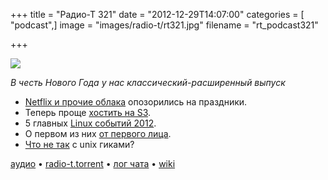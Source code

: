 +++
title = "Радио-Т 321"
date = "2012-12-29T14:07:00"
categories = [ "podcast",]
image = "images/radio-t/rt321.jpg"
filename = "rt_podcast321"

+++

![](https://radio-t.com/images/radio-t/rt321.jpg)

*В честь Нового Года у нас классический-расширенный выпуск*

* [Netflix и прочие облака](http://www.nytimes.com/2012/12/27/technology/latest-netflix-disruption-highlights-challenges-of-cloud-computing.html) опозорились на праздники.
* Теперь проще [хостить на S3](http://techcrunch.com/2012/12/28/amazon-makes-it-easier-to-host-static-web-pages-on-s3/).
* 5 главных [Linux событий 2012](http://www.zdnet.com/2012s-top-five-linux-stories-with-one-big-conclusion-7000009190/).
* О первом из них [от первого лица](http://p.umputun.com/p/2012/12/27/raspberry-pi/).
* [Что не так](http://server.dzone.com/articles/whats-wrong-unix-people) с unix гиками?

[аудио](https://cdn.radio-t.com/rt_podcast321.mp3) • [radio-t.torrent](https://cdn.radio-t.com/torrents/rt_podcast321.mp3.torrent) • [лог чата](http://chat.radio-t.com/logs/radio-t-321.html) • [wiki](http://wiki.radio-t.com/%D0%92%D1%8B%D0%BF%D1%83%D1%81%D0%BA_321)<audio src="https://cdn.radio-t.com/rt_podcast321.mp3" preload="none"></audio>
